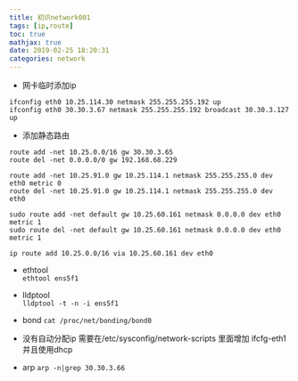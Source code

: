 ```yaml
---
title: 初识network001
tags: [ip,route]
toc: true
mathjax: true
date: 2019-02-25 18:20:31
categories: network
---
```

* 网卡临时添加ip
```
ifconfig eth0 10.25.114.30 netmask 255.255.255.192 up
ifconfig eth0 30.30.3.67 netmask 255.255.255.192 broadcast 30.30.3.127 up
```

* 添加静态路由
```
route add -net 10.25.0.0/16 gw 30.30.3.65
route del -net 0.0.0.0/0 gw 192.168.68.229

route add -net 10.25.91.0 gw 10.25.114.1 netmask 255.255.255.0 dev eth0 metric 0
route del -net 10.25.91.0 gw 10.25.114.1 netmask 255.255.255.0 dev eth0

sudo route add -net default gw 10.25.60.161 netmask 0.0.0.0 dev eth0 metric 1
sudo route del -net default gw 10.25.60.161 netmask 0.0.0.0 dev eth0 metric 1

ip route add 10.25.0.0/16 via 10.25.60.161 dev eth0
```

* ethtool   
`ethtool ens5f1`

* lldptool  
`lldptool -t -n -i ens5f1`

* bond
`cat /proc/net/bonding/bond0`

* 没有自动分配ip
需要在/etc/sysconfig/network-scripts 里面增加 ifcfg-eth1 并且使用dhcp

* arp
`arp -n|grep 30.30.3.66`


